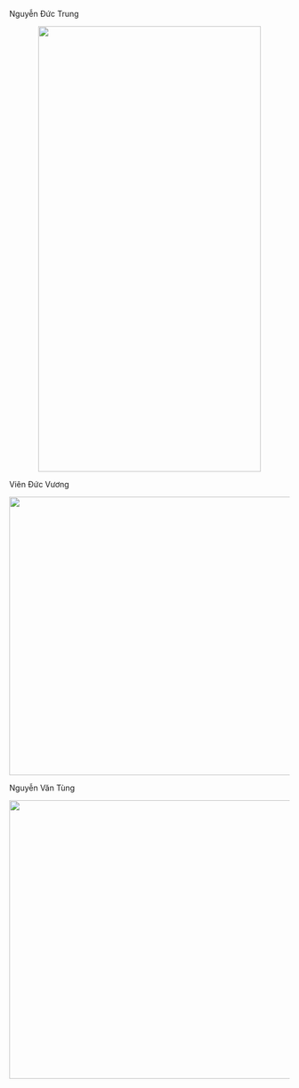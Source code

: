 Nguyễn Đức Trung

<p align="center">
  <img width="400" height="800" src="https://">
</p>

Viên Đức Vương

<p align="center">
  <img width="800" height="500" src="https://">
</p>

Nguyễn Văn Tùng

  <img width="800" height="500" src="https://">
</p>
